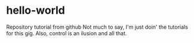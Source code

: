 # hello-world
Repository tutorial from github
    Not much to say, I'm just doin' the tutorials for this gig. Also, control is an ilusion and all that.
